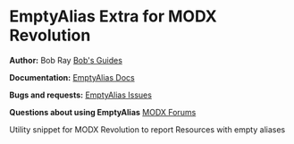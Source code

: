 EmptyAlias Extra for MODX Revolution
=======================================


**Author:** Bob Ray [Bob's Guides](https://bobsguides.com)

**Documentation:** [EmptyAlias Docs](https://bobsguides.com/emptyalias-tutorial.html)

**Bugs and requests:** [EmptyAlias Issues](https://github.com/BobRay/EmptyAlias/issues)

**Questions about using EmptyAlias** [MODX Forums](https://forums.modx.com)

Utility snippet for MODX Revolution to report Resources with empty aliases
